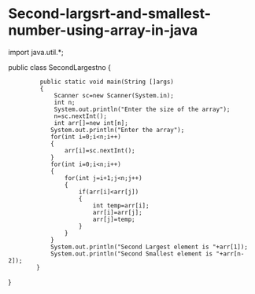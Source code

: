 # Second-largsrt-and-smallest-number-using-array-in-java



import java.util.*;

 public class SecondLargestno {

		     public static void main(String []args)
		     {
		         Scanner sc=new Scanner(System.in);
		         int n;     
		         System.out.println("Enter the size of the array");
		         n=sc.nextInt();   	         
		         int arr[]=new int[n];  
		        System.out.println("Enter the array");  
		        for(int i=0;i<n;i++)     
		        {
		            arr[i]=sc.nextInt();
		        }              
		        for(int i=0;i<n;i++)   
		        {
		            for(int j=i+1;j<n;j++)    
		            {
		                if(arr[i]<arr[j])    
		                {
		                    int temp=arr[i];
		                    arr[i]=arr[j];
		                    arr[j]=temp;
		                }
		            }
		        }       
		        System.out.println("Second Largest element is "+arr[1]);   
		        System.out.println("Second Smallest element is "+arr[n-2]);  
		    }
}
